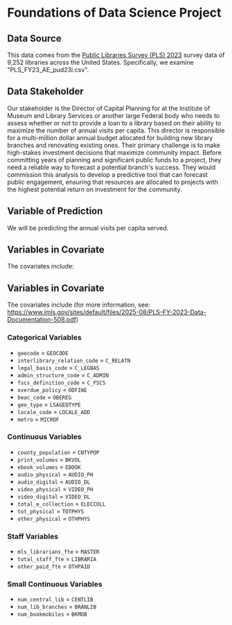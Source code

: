 # Foundations of Data Science Project

## Data Source
This data comes from the [Public Libraries Survey (PLS) 2023](https://www.imls.gov/research-evaluation/surveys/public-libraries-survey-pls) survey data of 9,252 libraries across the United States. Specifically, we examine "PLS_FY23_AE_pud23i.csv".

## Data Stakeholder
Our stakeholder is the Director of Capital Planning for at the Institute of Museum and Library Services or another large Federal body who needs to assess whether or not to provide a loan to a library based on their ability to maximize the number of annual visits per capita. This director is responsible for a multi-million dollar annual budget allocated for building new library branches and renovating existing ones. Their primary challenge is to make high-stakes investment decisions that maximize community impact. Before committing years of planning and significant public funds to a project, they need a reliable way to forecast a potential branch's success. They would commission this analysis to develop a predictive tool that can forecast public engagement, ensuring that resources are allocated to projects with the highest potential return on investment for the community.

## Variable of Prediction
We will be predicting the annual visits per capita served.

## Variables in Covariate
The covariates include:

## Variables in Covariate

The covariates include (for more information, see: https://www.imls.gov/sites/default/files/2025-08/PLS-FY-2023-Data-Documentation-508.pdf)

### Categorical Variables
- `geocode` = `GEOCODE`
- `interlibrary_relation_code` = `C_RELATN`
- `legal_basis_code` = `C_LEGBAS`
- `admin_structure_code` = `C_ADMIN`
- `fscs_definition_code` = `C_FSCS`
- `overdue_policy` = `ODFINE`
- `beac_code` = `OBEREG`
- `geo_type` = `LSAGEOTYPE`
- `locale_code` = `LOCALE_ADD`
- `metro` = `MICROF`

### Continuous Variables
- `county_population` = `CNTYPOP`
- `print_volumes` = `BKVOL`
- `ebook_volumes` = `EBOOK`
- `audio_physical` = `AUDIO_PH`
- `audio_digital` = `AUDIO_DL`
- `video_physical` = `VIDEO_PH`
- `video_digital` = `VIDEO_DL`
- `total_e_collection` = `ELECCOLL`
- `tot_physical` = `TOTPHYS`
- `other_physical` = `OTHPHYS`

### Staff Variables
- `mls_librarians_fte` = `MASTER`
- `total_staff_fte` = `LIBRARIA`
- `other_paid_fte` = `OTHPAID`

### Small Continuous Variables
- `num_central_lib` = `CENTLIB`
- `num_lib_branches` = `BRANLIB`
- `num_bookmobiles` = `BKMOB`
